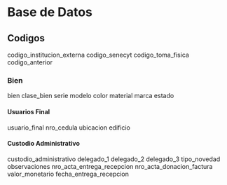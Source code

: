 # Base de Datos

## Codigos 
codigo_institucion_externa
codigo_senecyt
codigo_toma_fisica
codigo_anterior


### Bien
bien
clase_bien
serie
modelo
color
material 
marca
estado

#### Usuarios Final
usuario_final
nro_cedula
ubicacion
edificio

#### Custodio Administrativo
custodio_administrativo
delegado_1
delegado_2
delegado_3
tipo_novedad
observaciones
nro_acta_entrega_recepcion
nro_acta_donacion_factura
valor_monetario
fecha_entrega_recepcion